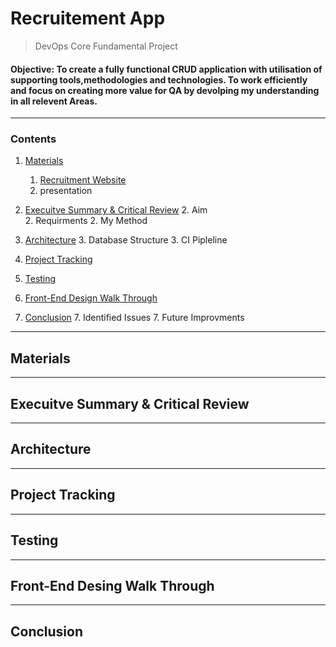 # Recruitement App
> DevOps Core Fundamental Project 
#### Objective: To create a fully functional CRUD application with utilisation of supporting tools,methodologies and technologies. To work efficiently and focus on creating more value for QA by devolping my understanding in all relevent Areas.
---
### Contents
1. [ Materials ](#Materials)
    1. [ Recruitment Website ](https://34.89.105.159:5000)
    1. presentation

2. [Execuitve Summary & Critical Review](#execuitve-summary-&-critical-review)
    2. Aim  
    2. Requirments
    2. My Method

3. [Architecture](#Architecture) 
    3. Database Structure
    3. CI Pipleline

4. [Project Tracking](#Project-Tracking)

5. [Testing](#Testing)

6. [Front-End Design Walk Through](#Front-End-Desing-Walk-Through)

7. [Conclusion](#conclusion)
    7. Identified Issues
    7. Future Improvments
---
## Materials
---
## Execuitve Summary & Critical Review
---
## Architecture
---
## Project Tracking
---
## Testing
---
## Front-End Desing Walk Through
---
## Conclusion

